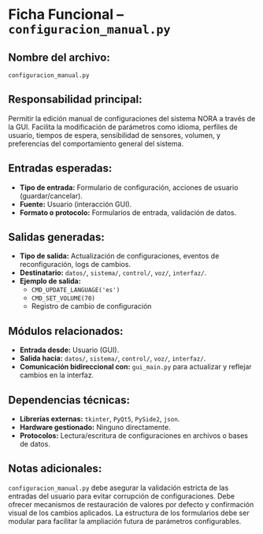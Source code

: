 # Ficha Funcional – `configuracion_manual.py`

## Nombre del archivo:
`configuracion_manual.py`

## Responsabilidad principal:
Permitir la edición manual de configuraciones del sistema NORA a través de la GUI. Facilita la modificación de parámetros como idioma, perfiles de usuario, tiempos de espera, sensibilidad de sensores, volumen, y preferencias del comportamiento general del sistema.

## Entradas esperadas:
- **Tipo de entrada:** Formulario de configuración, acciones de usuario (guardar/cancelar).
- **Fuente:** Usuario (interacción GUI).
- **Formato o protocolo:** Formularios de entrada, validación de datos.

## Salidas generadas:
- **Tipo de salida:** Actualización de configuraciones, eventos de reconfiguración, logs de cambios.
- **Destinatario:** `datos/`, `sistema/`, `control/`, `voz/`, `interfaz/`.
- **Ejemplo de salida:**
  - `CMD_UPDATE_LANGUAGE('es')`
  - `CMD_SET_VOLUME(70)`
  - Registro de cambio de configuración

## Módulos relacionados:
- **Entrada desde:** Usuario (GUI).
- **Salida hacia:** `datos/`, `sistema/`, `control/`, `voz/`, `interfaz/`.
- **Comunicación bidireccional con:** `gui_main.py` para actualizar y reflejar cambios en la interfaz.

## Dependencias técnicas:
- **Librerías externas:** `tkinter`, `PyQt5`, `PySide2`, `json`.
- **Hardware gestionado:** Ninguno directamente.
- **Protocolos:** Lectura/escritura de configuraciones en archivos o bases de datos.

## Notas adicionales:
`configuracion_manual.py` debe asegurar la validación estricta de las entradas del usuario para evitar corrupción de configuraciones. Debe ofrecer mecanismos de restauración de valores por defecto y confirmación visual de los cambios aplicados. La estructura de los formularios debe ser modular para facilitar la ampliación futura de parámetros configurables.